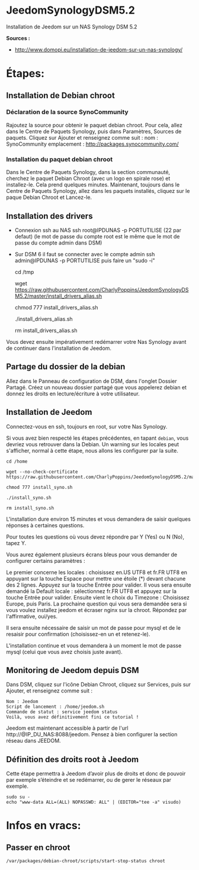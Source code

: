 # JeedomSynologyDSM5.2
Installation de Jeedom sur un NAS Synology DSM 5.2

**Sources :**
* http://www.domopi.eu/installation-de-jeedom-sur-un-nas-synology/

Étapes:
==
Installation de Debian chroot
-
### Déclaration de la source SynoCommunity
Rajoutez la source pour obtenir le paquet debian chroot. Pour cela, allez dans le Centre de Paquets Synology, puis dans Paramètres, Sources de paquets. 
Cliquez sur Ajouter et renseignez comme suit :
nom : SynoCommunity
emplacement : http://packages.synocommunity.com/

### Installation du paquet debian chroot
Dans le Centre de Paquets Synology, dans la section communauté, cherchez le paquet Debian Chroot (avec un logo en spirale rose) et installez-le. Cela prend quelques minutes. 
Maintenant, toujours dans le Centre de Paquets Synology, allez dans les paquets installés, cliquez sur le paque Debian Chroot et Lancez-le.

Installation des drivers
-
* Connexion ssh au NAS
ssh root@IPDUNAS -p PORTUTILISE (22 par defaut)
(le mot de passe du compte root est le même que le mot de passe du compte admin dans DSM)
* Sur DSM 6 il faut se connecter avec le compte admin ssh admin@IPDUNAS -p PORTUTILISE puis faire un "sudo -i"
    
    cd /tmp
    
    wget https://raw.githubusercontent.com/CharlyPoppins/JeedomSynologyDSM5.2/master/install_drivers_alias.sh
    
    chmod 777 install_drivers_alias.sh
    
    ./install_drivers_alias.sh
    
    rm install_drivers_alias.sh
    

Vous devez ensuite impérativement redémarrer votre Nas Synology avant de continuer dans l'installation de Jeedom.

Partage du dossier de la debian
-
Allez dans le Panneau de configuration de DSM, dans l'onglet Dossier Partagé. Créez un nouveau dossier partagé que vous appelerez debian et donnez les droits en lecture/écriture à votre utilisateur.

Installation de Jeedom
-
Connectez-vous en ssh, toujours en root, sur votre Nas Synology.

Si vous avez bien respecté les étapes précédentes, en tapant `debian`, vous devriez vous retrouver dans la Debian. Un warning sur les locales peut s'afficher, normal à cette étape, nous allons les configurer par la suite.


    cd /home
    
    wget --no-check-certificate https://raw.githubusercontent.com/CharlyPoppins/JeedomSynologyDSM5.2/master/install_syno.sh
    
    chmod 777 install_syno.sh
    
    ./install_syno.sh
    
    rm install_syno.sh
    
L'installation dure environ 15 minutes et vous demandera de saisir quelques réponses à certaines questions.

Pour toutes les questions où vous devez répondre par Y (Yes) ou N (No), tapez Y.

Vous aurez également plusieurs écrans bleus pour vous demander de configurer certains paramètres :

Le premier concerne les locales : choisissez en.US UTF8 et fr.FR UTF8 en appuyant sur la touche Espace pour mettre une étoile (*) devant chacune des 2 lignes. Appuyez sur la touche Entrée pour valider.
Il vous sera ensuite demandé la Default locale : sélectionnez fr.FR UTF8 et appuyez sur la touche Entrée pour valider.
Ensuite vient le choix du Timezone : Choisissez Europe, puis Paris.
La prochaine question qui vous sera demandée sera si vous voulez installez jeedom et écraser nginx sur la chroot. Répondez par l'affirmative, oui/yes.

Il sera ensuite nécessaire de saisir un mot de passe pour mysql et de le resaisir pour confirmation (choisissez-en un et retenez-le).

L'installation continue et vous demandera à un moment le mot de passe mysql (celui que vous avez choisis juste avant).

Monitoring de Jeedom depuis DSM
-
Dans DSM, cliquez sur l'icône Debian Chroot, cliquez sur Services, puis sur Ajouter, et renseignez comme suit :

    Nom : Jeedom
    Script de lancement : /home/jeedom.sh
    Commande de statut : service jeedom status
    Voilà, vous avez définitivement fini ce tutorial !

Jeedom est maintenant accessible à partir de l'url http://@IP_DU_NAS:8088/jeedom. 
Pensez à bien configurer la section réseau dans JEEDOM.

Définition des droits root à Jeedom
-
Cette étape permettra à Jeedom d’avoir plus de droits et donc de pouvoir par exemple s’éteindre et se redémarrer, ou de gerer le réseaux par exemple.

    sudo su -
    echo "www-data ALL=(ALL) NOPASSWD: ALL" | (EDITOR="tee -a" visudo)
    

Infos en vracs:
==
Passer en chroot
-

    /var/packages/debian-chroot/scripts/start-stop-status chroot
